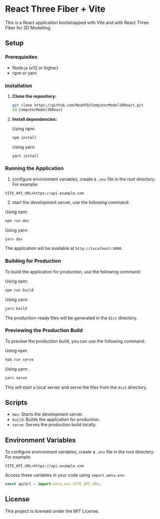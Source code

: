 
# React Three Fiber + Vite

This is a React application bootstrapped with Vite and with React Three Fiber for 3D Modelling.
## Setup

### Prerequisites

- Node.js (v12 or higher)
- npm or yarn

### Installation

1. **Clone the repository:**

   ```bash
   git clone https://github.com/NoahFD/ComputerModel3DReact.git
   cd ComputerModel3DReact
   ```

2. **Install dependencies:**

   Using npm:

   ```bash
   npm install
   ```

   Using yarn:

   ```bash
   yarn install
   ```

### Running the Application

1) configure environment variables, create a `.env` file in the root directory. For example:

```env
VITE_API_URL=https://api.example.com
```

2)  start the development server, use the following command:

Using npm:

```bash
npm run dev
```

Using yarn:

```bash
yarn dev
```

The application will be available at `http://localhost:3000`.

### Building for Production

To build the application for production, use the following command:

Using npm:

```bash
npm run build
```

Using yarn:

```bash
yarn build
```

The production-ready files will be generated in the `dist` directory.

### Previewing the Production Build

To preview the production build, you can use the following command:

Using npm:

```bash
npm run serve
```

Using yarn:

```bash
yarn serve
```

This will start a local server and serve the files from the `dist` directory.

## Scripts

- `dev`: Starts the development server.
- `build`: Builds the application for production.
- `serve`: Serves the production build locally.

## Environment Variables

To configure environment variables, create a `.env` file in the root directory. For example:

```env
VITE_API_URL=https://api.example.com
```

Access these variables in your code using `import.meta.env`:

```javascript
const apiUrl = import.meta.env.VITE_API_URL;
```

## License

This project is licensed under the MIT License.
